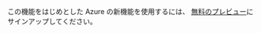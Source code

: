 この機能をはじめとした Azure の新機能を使用するには、 [無料のプレビュー](https://account.windowsazure.com/PreviewFeatures)にサインアップしてください。



<!--HONumber=Nov16_HO3-->


